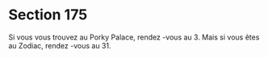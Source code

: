 # Section 175

Si vous vous trouvez au Porky Palace, rendez -vous au 3. Mais si
vous êtes au Zodiac, rendez -vous au 31.